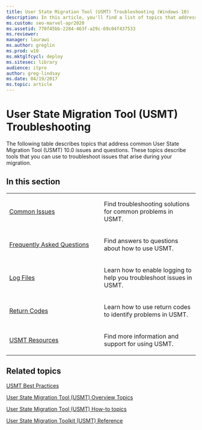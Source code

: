 ```yaml
---
title: User State Migration Tool (USMT) Troubleshooting (Windows 10)
description: In this article, you'll find a list of topics that address common User State Migration Tool (USMT) 10.0 issues and questions.
ms.custom: seo-marvel-apr2020
ms.assetid: 770f45bb-2284-463f-a29c-69c04f437533
ms.reviewer: 
manager: laurawi
ms.author: greglin
ms.prod: w10
ms.mktglfcycl: deploy
ms.sitesec: library
audience: itpro
author: greg-lindsay
ms.date: 04/19/2017
ms.topic: article
---
```


# User State Migration Tool (USMT) Troubleshooting


The following table describes topics that address common User State Migration Tool (USMT) 10.0 issues and questions. These topics describe tools that you can use to troubleshoot issues that arise during your migration.

## In this section


<table>
<colgroup>
<col width="50%" />
<col width="50%" />
</colgroup>
<tbody>
<tr class="odd">
<td align="left"><p><a href="usmt-common-issues.md" data-raw-source="[Common Issues](usmt-common-issues.md)">Common Issues</a></p></td>
<td align="left"><p>Find troubleshooting solutions for common problems in USMT.</p></td>
</tr>
<tr class="even">
<td align="left"><p><a href="usmt-faq.md" data-raw-source="[Frequently Asked Questions](usmt-faq.md)">Frequently Asked Questions</a></p></td>
<td align="left"><p>Find answers to questions about how to use USMT.</p></td>
</tr>
<tr class="odd">
<td align="left"><p><a href="usmt-log-files.md" data-raw-source="[Log Files](usmt-log-files.md)">Log Files</a></p></td>
<td align="left"><p>Learn how to enable logging to help you troubleshoot issues in USMT.</p></td>
</tr>
<tr class="even">
<td align="left"><p><a href="usmt-return-codes.md" data-raw-source="[Return Codes](usmt-return-codes.md)">Return Codes</a></p></td>
<td align="left"><p>Learn how to use return codes to identify problems in USMT.</p></td>
</tr>
<tr class="odd">
<td align="left"><p><a href="usmt-resources.md" data-raw-source="[USMT Resources](usmt-resources.md)">USMT Resources</a></p></td>
<td align="left"><p>Find more information and support for using USMT.</p></td>
</tr>
</tbody>
</table>

 

## Related topics


[USMT Best Practices](usmt-best-practices.md)

[User State Migration Tool (USMT) Overview Topics](usmt-topics.md)

[User State Migration Tool (USMT) How-to topics](usmt-how-to.md)

[User State Migration Toolkit (USMT) Reference](usmt-reference.md)

 

 





